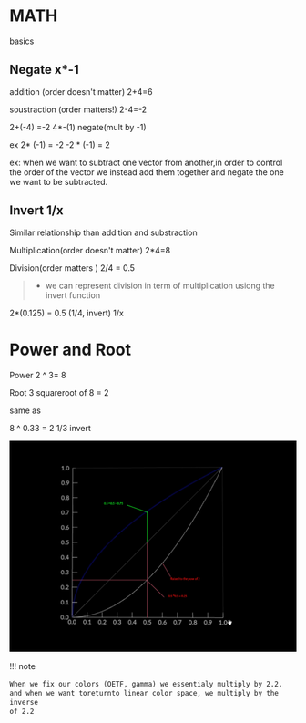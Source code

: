 # MATH

basics

## Negate x*-1

addition   (order doesn't matter)
2+4=6

soustraction (order matters!)
2-4=-2

2+(-4) =-2   4*-(1) negate(mult by -1)

ex 
2* (-1) = -2
-2 * (-1) = 2 

ex:
when we want to subtract one vector from another,in order to control the order of the vector we instead add them together
and negate the one we want to be subtracted.

## Invert 1/x

Similar relationship than addition and substraction

Multiplication(order doesn't matter)
2*4=8

Division(order matters )
2/4 = 0.5

>- we can represent division in term of multiplication usiong the invert function

2*(0.125) = 0.5 
(1/4, invert) 1/x


# Power and Root

Power
2 ^ 3= 8

Root
3 squareroot of 8 = 2

same as 

8 ^ 0.33 = 2
1/3 invert

![](Assets/plotA.png)

!!! note

    When we fix our colors (OETF, gamma) we essentialy multiply by 2.2.
    and when we want toreturnto linear color space, we multiply by the inverse 
    of 2.2 
